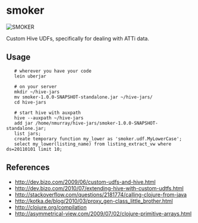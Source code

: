 # smoker

![SMOKER](/nmurray/smoker/raw/master/doc/images/smoker.jpg)

Custom Hive UDFs, specifically for dealing with ATTi data.

## Usage

       # wherever you have your code
       lein uberjar

       # on your server
       mkdir ~/hive-jars
       mv smoker-1.0.0-SNAPSHOT-standalone.jar ~/hive-jars/
       cd hive-jars

       # start hive with auxpath
       hive --auxpath ~/hive-jars
       add jar /home/nmurray/hive-jars/smoker-1.0.0-SNAPSHOT-standalone.jar;
       list jars;
       create temporary function my_lower as 'smoker.udf.MyLowerCase';
       select my_lower(listing_name) from listing_extract_vw where ds=20110101 limit 10;

## References

* http://dev.bizo.com/2009/06/custom-udfs-and-hive.html
* http://dev.bizo.com/2010/07/extending-hive-with-custom-udtfs.html
* http://stackoverflow.com/questions/2181774/calling-clojure-from-java
* http://kotka.de/blog/2010/03/proxy_gen-class_little_brother.html
* http://clojure.org/compilation
* http://asymmetrical-view.com/2009/07/02/clojure-primitive-arrays.html
